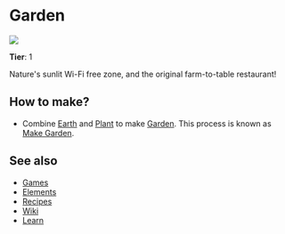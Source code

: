 # Garden

![](/wiki/images/item.garden.png)

**Tier**: 1

Nature's sunlit Wi-Fi free zone, and the original farm-to-table restaurant!

## How to make?

* Combine [Earth](/wiki/elements/earth) and [Plant](/wiki/elements/plant) to make [Garden](/wiki/elements/garden). This process is known as [Make Garden](/wiki/recipes/make-garden).

## See also

* [Games](/wiki/games)
* [Elements](/wiki/elements)
* [Recipes](/wiki/recipes)
* [Wiki](/wiki/index)
* [Learn](/learn/index)